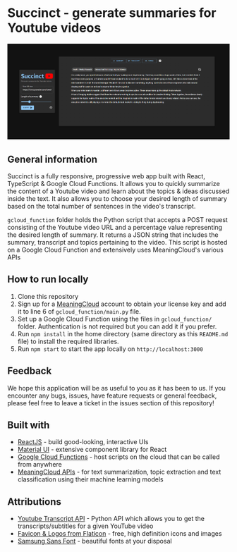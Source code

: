 # Succinct - generate summaries for Youtube videos

![Sample image](demo_files/sample_image.png)

## General information

Succinct is a fully responsive, progressive web app built with React, TypeScript & Google Cloud Functions. It allows you to quickly summarize the content of a Youtube video and learn about the topics & ideas discussed inside the text. It also allows you to choose your desired length of summary based on the total number of sentences in the video's transcript.

```gcloud_function``` folder holds the Python script that accepts a POST request consisting of the Youtube video URL and a percentage value representing the desired length of summary. It returns a JSON string that includes the summary, transcript and topics pertaining to the video. This script is hosted on a Google Cloud Function and extensively uses MeaningCloud's various APIs

## How to run locally

1) Clone this repository 
2) Sign up for a [MeaningCloud](https://www.meaningcloud.com/developer/login) account to obtain your license key and add it to line 6 of ```gcloud_function/main.py``` file.
3) Set up a Google Cloud Function using the files in ```gcloud_function/``` folder. Authentication is not required but you can add it if you prefer.
4) Run ```npm install``` in the home directory (same directory as this ```README.md``` file) to install the required libraries. 
5) Run ```npm start``` to start the app locally on ```http://localhost:3000```
 
## Feedback

We hope this application will be as useful to you as it has been to us. If you encounter any bugs, issues, have feature requests or general feedback, please feel free to leave a ticket in the issues section of this repository!

## Built with

* [ReactJS](https://reactjs.org/) - build good-looking, interactive UIs
* [Material UI](https://mui.com/) - extensive component library for React
* [Google Cloud Functions](https://cloud.google.com/functions) - host scripts on the cloud that can be called from anywhere
* [MeaningCloud APIs](https://www.meaningcloud.com) - for text summarization, topic extraction and text classification using their machine learning models

## Attributions

* [Youtube Transcript API](https://pypi.org/project/youtube-transcript-api/) - Python API which allows you to get the transcripts/subtitles for a given YouTube video
* [Favicon & Logos from Flaticon](https://www.flaticon.com/) - free, high definition icons and images
* [Samsung Sans Font](https://www.cdnfonts.com/samsung-sans-4.font) - beautiful fonts at your disposal
